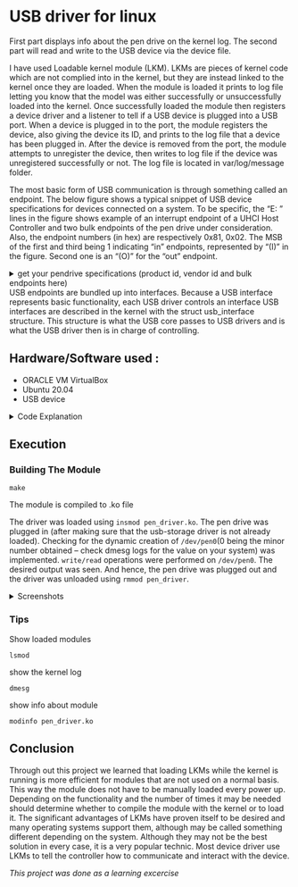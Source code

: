 # USB driver for linux

First part displays info about the pen drive on the kernel log. The second part will read and write to the USB device via the device file.

I have used Loadable kernel module (LKM). LKMs are pieces of kernel code which are not complied into in the kernel, but they are instead linked to the kernel once they are loaded. When the module is loaded it prints to log file letting you know that the model was either successfully or unsuccessfully loaded into the kernel. Once successfully loaded the module then registers a device driver and a listener to tell if a USB device is plugged into a USB port. When a device is plugged in to the port, the module registers the device, also giving the device its ID, and prints to the log file that a device has been plugged in. After the device is removed from the port, the module attempts to unregister the device, then writes to log file if the device was unregistered successfully or not. The log file is located in var/log/message folder.

The most basic form of USB communication is through something called an endpoint. The below figure shows a typical snippet of USB device specifications for devices connected on a system. To be specific, the “E: ” lines in the figure shows example of an interrupt endpoint of a UHCI Host Controller and two bulk endpoints of the pen drive under consideration. Also, the endpoint numbers (in hex) are respectively 0x81, 0x02. The MSB of the first and third being 1 indicating “in” endpoints, represented by “(I)” in the figure. Second one is an “(O)” for the “out” endpoint. 
<details>
<summary>get your pendrive specifications (product id, vendor id and bulk endpoints here)</summary>
<img src="https://user-images.githubusercontent.com/84666741/128592960-55be48e5-1b65-4157-893a-5bf468b0bcba.png">
</details>
USB endpoints are bundled up into interfaces. Because a USB interface represents basic functionality, each USB driver controls an interface
USB interfaces are described in the kernel with the struct usb_interface structure. This structure is what the USB core passes to USB drivers and is what the USB driver then is in charge of controlling.

## Hardware/Software used : 
  -	ORACLE VM VirtualBox
  -	Ubuntu 20.04
  -	USB device

<details>
<summary>Code Explanation</summary>
<br>
In USB driver the fields to be provided are the driver’s name, ID table for auto-detecting the particular device and the 2 callback functions to be invoked by USB core during hot-plugging and hot-removal of the device, respectively. 

We need the constructor and the destructor.
The USB core APIs for the same are as follows (prototyped in `<linux/usb.h>`):
```
int usb_register(struct usb_driver *driver);
void usb_deregister(struct usb_driver *);
```

the probe & disconnect callbacks, which are invoked by USB core for every interface of the registered device, have the corresponding interface handle as their first parameter. Refer the prototypes below:
```
int (*probe)(struct usb_interface *interface, const struct usb_device_id *id);
void (*disconnect)(struct usb_interface *interface);
```

So with the interface pointer, all information about the corresponding interface can be accessed. And to get the container device handle, the following macro is used:
```
struct usb_device device = interface_to_usbdev(interface);
```

Adding these to the program we get code for `pen_info.c` 

Moreover, as the file operations (write, read, …) are now provided, that is where exactly we need to do the data transfers to and from the USB device. So, `pen_write()` and `pen_read()`below shows the possible calls to `usb_bulk_msg()` (prototyped in `<linux/usb.h>`) to do the transfers over the pen drive’s bulk end points 0x81 and 0x02, respectively.

Note that a pen drive belongs to a USB mass storage class, which expects a set of SCSI like commands to be transacted over the bulk endpoints. So, a raw read/write as shown in the code listing below may not really do a data transfer as expected, unless the data is appropriately formatted. But still, this summarizes the overall code flow of a USB driver.
</details>

## Execution
### Building The Module
```
make
```
The module is compiled to .ko file

The driver was loaded  using `insmod pen_driver.ko`. The pen drive was plugged in (after making sure that the usb-storage driver is not already loaded). Checking for the dynamic creation of `/dev/pen0`(0 being the minor number obtained – check dmesg logs for the value on your system) was implemented. `write/read` operations were performed on `/dev/pen0`. The desired output was seen. And hence, the pen drive was plugged out and the driver was unloaded  using `rmmod pen_driver`.
<details>
<summary>Screenshots</summary>
<br>
<h3>Part 1</h3> 
pen_info.ko
<br>
<img src="https://user-images.githubusercontent.com/84666741/128593850-867ccf4e-2b5d-409c-86b6-a90233e69502.png">
<img src="https://user-images.githubusercontent.com/84666741/128593890-db229157-9bf1-4668-8ed4-39277a89c222.png">

<h3>Part 2</h3>
pen_driver.ko
<br>
<img src="https://user-images.githubusercontent.com/84666741/128593604-f9bd13bb-94af-4526-b303-8bb4461578f4.png">

Dynamic creation of pen0
<br>
<img src="https://user-images.githubusercontent.com/84666741/128593664-ed54d8da-5f5c-4aaa-a416-623508db938e.png">

Read/write to pen0
<br>
![image](https://user-images.githubusercontent.com/84666741/128593909-5702da37-dc88-4074-bb93-c63ed4551cb0.png)
</details>

<h3>Tips</h3>
Show loaded modules

```
lsmod
```
show the kernel log

```
dmesg
```
show info about module

```
modinfo pen_driver.ko
```

## Conclusion 
Through out this project we learned that loading LKMs while the kernel is running is more efficient for modules that are not used on a normal basis. This way the module does not have to be manually loaded every power up. Depending on the functionality and the number of times it may be needed should determine whether to compile the module with the kernel or to load it.
The significant advantages of LKMs have proven itself to be desired and many operating systems support them, although may be called something different depending on the system. Although they may not be the best solution in every case, it is a very popular technic. Most device driver use LKMs to tell the controller how to communicate and interact with the device.

*This project was done as a learning excercise*

 
